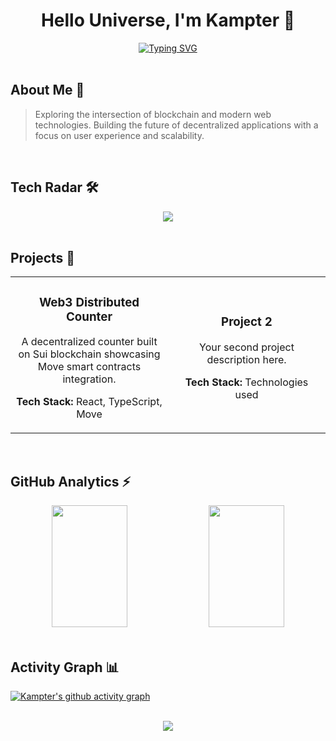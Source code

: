 <div align="center">
  
  # Hello Universe, I'm Kampter 🚀

  <a href="https://github.com/Kampter">
    <img src="https://readme-typing-svg.demolab.com?font=JetBrains+Mono&duration=3000&pause=1000&color=00F5D4&center=true&vCenter=true&width=435&lines=Full+Stack+Developer;Web3+Explorer;Smart+Contract+Engineer" alt="Typing SVG" />
  </a>

</div>

<br/>

## About Me 💫

> Exploring the intersection of blockchain and modern web technologies. Building the future of decentralized applications with a focus on user experience and scalability.

<br/>

## Tech Radar 🛠

<div align="center">
  <img src="https://skillicons.dev/icons?i=react,ts,rust,move,solidity,nodejs,next,tailwind&theme=dark" />
</div>

<br/>

## Projects 🌟

<table>
  <tr>
    <td width="50%">
      <h3 align="center">Web3 Distributed Counter</h3>
      <div align="center">
        <p>A decentralized counter built on Sui blockchain showcasing Move smart contracts integration.</p>
        <p><strong>Tech Stack:</strong> React, TypeScript, Move</p>
      </div>
    </td>
    <td width="50%">
      <h3 align="center">Project 2</h3>
      <div align="center">
        <p>Your second project description here.</p>
        <p><strong>Tech Stack:</strong> Technologies used</p>
      </div>
    </td>
  </tr>
</table>

<br/>

## GitHub Analytics ⚡

<div align="center">
  <img width="49%" height="195px" src="https://github-readme-stats.vercel.app/api?username=Kampter&show_icons=true&count_private=true&hide_border=true&title_color=00f5d4&icon_color=00f5d4&text_color=c9d1d9&bg_color=0d1117" /> 
  <img width="49%" height="195px" src="https://streak-stats.demolab.com?user=Kampter&hide_border=true&stroke=00f5d4&background=0d1117&ring=00f5d4&fire=00f5d4&currStreakNum=c9d1d9&currStreakLabel=00f5d4&sideNums=c9d1d9&sideLabels=00f5d4&dates=c9d1d9" />
</div>

<br/>

## Activity Graph 📊

[![Kampter's github activity graph](https://github-readme-activity-graph.vercel.app/graph?username=Kampter&bg_color=0d1117&color=00f5d4&line=00f5d4&point=ffffff&area=true&hide_border=true)](https://github.com/ashutosh00710/github-readme-activity-graph)

<br/>

<div align="center">
  <img src="https://komarev.com/ghpvc/?username=Kampter&color=00f5d4&style=flat&label=Profile+Views" />
</div>